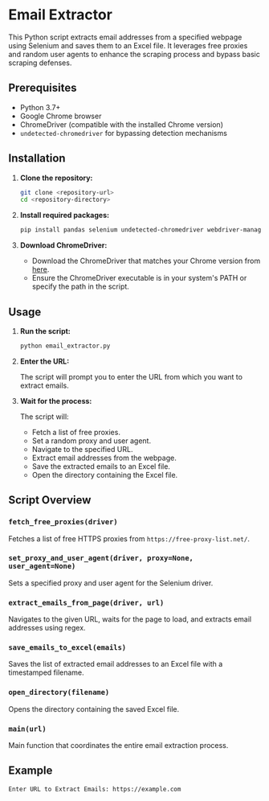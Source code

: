 # Email Extractor

This Python script extracts email addresses from a specified webpage using Selenium and saves them to an Excel file. It leverages free proxies and random user agents to enhance the scraping process and bypass basic scraping defenses.

## Prerequisites

- Python 3.7+
- Google Chrome browser
- ChromeDriver (compatible with the installed Chrome version)
- `undetected-chromedriver` for bypassing detection mechanisms

## Installation

1. **Clone the repository:**

   ```bash
   git clone <repository-url>
   cd <repository-directory>
2. **Install required packages:**

   ```bash
   pip install pandas selenium undetected-chromedriver webdriver-manager
3. **Download ChromeDriver:**

   - Download the ChromeDriver that matches your Chrome version from [here](https://sites.google.com/a/chromium.org/chromedriver/downloads).
   - Ensure the ChromeDriver executable is in your system's PATH or specify the path in the script.

## Usage

1. **Run the script:**

   ```bash
   python email_extractor.py
2. **Enter the URL:**

   The script will prompt you to enter the URL from which you want to extract emails.

3. **Wait for the process:**

   The script will:

   - Fetch a list of free proxies.
   - Set a random proxy and user agent.
   - Navigate to the specified URL.
   - Extract email addresses from the webpage.
   - Save the extracted emails to an Excel file.
   - Open the directory containing the Excel file.

## Script Overview

### `fetch_free_proxies(driver)`

Fetches a list of free HTTPS proxies from `https://free-proxy-list.net/`.

### `set_proxy_and_user_agent(driver, proxy=None, user_agent=None)`

Sets a specified proxy and user agent for the Selenium driver.

### `extract_emails_from_page(driver, url)`

Navigates to the given URL, waits for the page to load, and extracts email addresses using regex.

### `save_emails_to_excel(emails)`

Saves the list of extracted email addresses to an Excel file with a timestamped filename.

### `open_directory(filename)`

Opens the directory containing the saved Excel file.

### `main(url)`

Main function that coordinates the entire email extraction process.

## Example

```bash
Enter URL to Extract Emails: https://example.com
